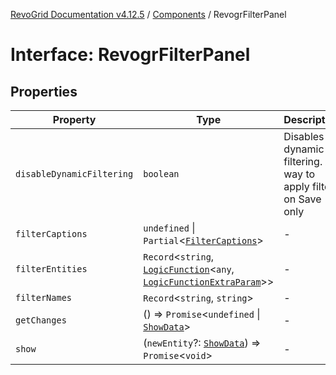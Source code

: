 [RevoGrid Documentation v4.12.5](README.md) / [Components](Namespace.Components.md) / RevogrFilterPanel

# Interface: RevogrFilterPanel

## Properties

| Property | Type | Description | Defined in |
| ------ | ------ | ------ | ------ |
| `disableDynamicFiltering` | `boolean` | Disables dynamic filtering. A way to apply filters on Save only | [src/components.d.ts:445](https://github.com/revolist/revogrid/blob/c0c7fff7e44e26499aba20df7b49da7b6c71eb68/src/components.d.ts#L445) |
| `filterCaptions` | `undefined` \| `Partial`\<[`FilterCaptions`](Interface.FilterCaptions.md)\> | - | [src/components.d.ts:446](https://github.com/revolist/revogrid/blob/c0c7fff7e44e26499aba20df7b49da7b6c71eb68/src/components.d.ts#L446) |
| `filterEntities` | `Record`\<`string`, [`LogicFunction`](Interface.LogicFunction.md)\<`any`, [`LogicFunctionExtraParam`](TypeAlias.LogicFunctionExtraParam.md)\>\> | - | [src/components.d.ts:447](https://github.com/revolist/revogrid/blob/c0c7fff7e44e26499aba20df7b49da7b6c71eb68/src/components.d.ts#L447) |
| `filterNames` | `Record`\<`string`, `string`\> | - | [src/components.d.ts:448](https://github.com/revolist/revogrid/blob/c0c7fff7e44e26499aba20df7b49da7b6c71eb68/src/components.d.ts#L448) |
| `getChanges` | () => `Promise`\<`undefined` \| [`ShowData`](Interface.ShowData.md)\> | - | [src/components.d.ts:449](https://github.com/revolist/revogrid/blob/c0c7fff7e44e26499aba20df7b49da7b6c71eb68/src/components.d.ts#L449) |
| `show` | (`newEntity`?: [`ShowData`](Interface.ShowData.md)) => `Promise`\<`void`\> | - | [src/components.d.ts:450](https://github.com/revolist/revogrid/blob/c0c7fff7e44e26499aba20df7b49da7b6c71eb68/src/components.d.ts#L450) |
